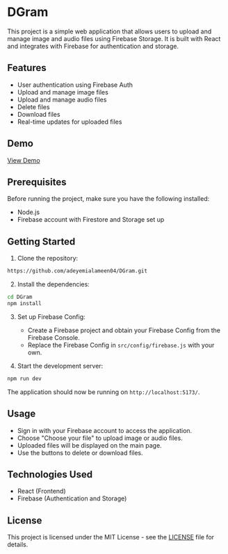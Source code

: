 # DGram

This project is a simple web application that allows users to upload and manage image and audio files using Firebase Storage. It is built with React and integrates with Firebase for authentication and storage.

## Features

- User authentication using Firebase Auth
- Upload and manage image files
- Upload and manage audio files
- Delete files
- Download files
- Real-time updates for uploaded files

## Demo

[View Demo](https://dgram-zeta.vercel.app)

## Prerequisites

Before running the project, make sure you have the following installed:

- Node.js
- Firebase account with Firestore and Storage set up

## Getting Started

1. Clone the repository:

```bash
https://github.com/adeyemialameen04/DGram.git
```

2. Install the dependencies:

```bash
cd DGram
npm install
```

3. Set up Firebase Config:

   - Create a Firebase project and obtain your Firebase Config from the Firebase Console.
   - Replace the Firebase Config in `src/config/firebase.js` with your own.

4. Start the development server:

```bash
npm run dev
```

The application should now be running on `http://localhost:5173/`.

## Usage

- Sign in with your Firebase account to access the application.
- Choose "Choose your file" to upload image or audio files.
- Uploaded files will be displayed on the main page.
- Use the buttons to delete or download files.

## Technologies Used

- React (Frontend)
- Firebase (Authentication and Storage)

## License

This project is licensed under the MIT License - see the [LICENSE](LICENSE) file for details.
